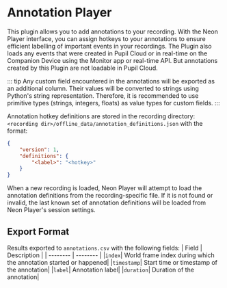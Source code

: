 # Annotation Player

This plugin allows you to add annotations to your recording. With the Neon Player interface, you can assign hotkeys to 
your annotations to ensure efficient labelling of important events in your recordings. The Plugin also loads any events
that were created in Pupil Cloud or in real-time on the Companion Device using the Monitor app or real-time API. But 
annotations created by this Plugin are not loadable in Pupil Cloud.

::: tip
Any custom field encountered in the annotations will be exported as an additional column.
Their values will be converted to strings using Python's string representation. Therefore, it is recommended to use primitive types (strings, integers, floats) as value types for custom fields.
:::

Annotation hotkey definitions are stored in the recording directory: 
`<recording dir>/offline_data/annotation_definitions.json` with the format:
```json
{
    "version": 1,
    "definitions": {
        "<label>": "<hotkey>"
    }
}
```
When a new recording is loaded, Neon Player will attempt to load the annotation definitions from the recording-specific file. 
If it is not found or invalid, the last known set of annotation definitions will be loaded from Neon Player's session settings.

## Export Format
Results exported to `annotations.csv` with the following fields:
| Field | Description | 
| -------- | -------- | 
|`index`| World frame index during which the annotation started or happened|
|`timestamp`| Start time or timestamp of the annotation|
|`label`| Annotation label|
|`duration`| Duration of the annotation|